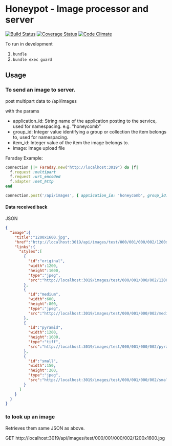 # Honeypot - Image processor and server

[![Build Status](https://travis-ci.org/ndlib/honeypot.svg?branch=master)](https://travis-ci.org/ndlib/honeypot)
[![Coverage Status](https://img.shields.io/coveralls/ndlib/honeypot.svg)](https://coveralls.io/r/ndlib/honeypot?branch=master)
[![Code Climate](https://codeclimate.com/github/ndlib/honeypot/badges/gpa.svg)](https://codeclimate.com/github/ndlib/honeypot)

To run in development

1. `bundle`
2. `bundle exec guard`

## Usage

### To send an image to server.

post multipart data to /api/images

with the params

* application_id: String name of the application posting to the service, used for namespacing. e.g. "honeycomb"
* group_id: Integer value identifying a group or collection the item belongs to, used for namespacing.
* item_id: Integer value of the item the image belongs to.
* image: Image upload file

Faraday Example:
```ruby
connection ||= Faraday.new("http://localhost:3019") do |f|
  f.request :multipart
  f.request :url_encoded
  f.adapter :net_http
end

connection.post('/api/images', { application_id: 'honeycomb', group_id: 1, item_id: 2, image: Faraday::UploadIO.new(path_to_image, icontent_type) })
```

#### Data received back

JSON
```JSON
{
  "image":{
    "title":"1200x1600.jpg",
    "href":"http://localhost:3019/api/images/test/000/001/000/002/1200x1600.jpg",
    "links":{
      "styles":[
        {
          "id":"original",
          "width":1200,
          "height":1600,
          "type":"jpeg",
          "src":"http://localhost:3019/images/test/000/001/000/002/1200x1600.jpg"
        },
        {
          "id":"medium",
          "width":600,
          "height":800,
          "type":"jpeg",
          "src":"http://localhost:3019/images/test/000/001/000/002/medium/1200x1600.jpg"
        },
        {
          "id":"pyramid",
          "width":1200,
          "height":1600,
          "type":"tiff",
          "src":"http://localhost:3019/images/test/000/001/000/002/pyramid/1200x1600.tif"
        },
        {
          "id":"small",
          "width":150,
          "height":200,
          "type":"jpeg",
          "src":"http://localhost:3019/images/test/000/001/000/002/small/1200x1600.jpg"
        }
      ]
    }
  }
}
```

### to look up an image
Retrieves them same JSON as above.

GET http://localhost:3019/api/images/test/000/001/000/002/1200x1600.jpg
